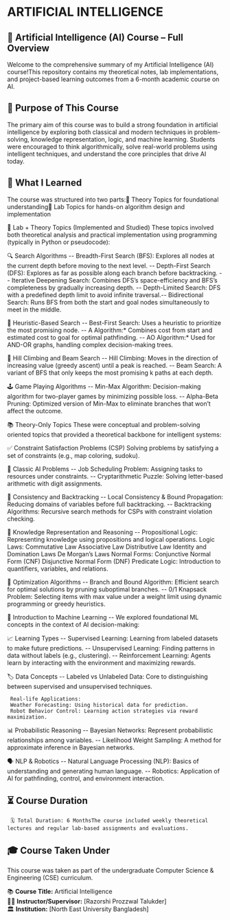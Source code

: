 # ARTIFICIAL INTELLIGENCE

## 🤖 Artificial Intelligence (AI) Course – Full Overview

Welcome to the comprehensive summary of my Artificial Intelligence (AI) course!This repository contains my theoretical notes, lab implementations, and project-based learning outcomes from a 6-month academic course on AI.

## 🎯 Purpose of This Course

The primary aim of this course was to build a strong foundation in artificial intelligence by exploring both classical and modern techniques in problem-solving, knowledge representation, logic, and machine learning.
Students were encouraged to think algorithmically, solve real-world problems using intelligent techniques, and understand the core principles that drive AI today.

## 📘 What I Learned

The course was structured into two parts:🔹 Theory Topics for foundational understanding🔹 Lab Topics for hands-on algorithm design and implementation

🧠 Lab + Theory Topics (Implemented and Studied)
These topics involved both theoretical analysis and practical implementation using programming (typically in Python or pseudocode):

🔍 Search Algorithms
       -- Breadth-First Search (BFS): Explores all nodes at the current depth before moving to the next level.
       -- Depth-First Search (DFS): Explores as far as possible along each branch before backtracking.
       -- Iterative Deepening Search: Combines DFS’s space-efficiency and BFS’s completeness by gradually increasing depth.
       -- Depth-Limited Search: DFS with a predefined depth limit to avoid infinite traversal.-- Bidirectional Search: Runs BFS from both the start and goal nodes simultaneously to meet in the middle.
       
🌟 Heuristic-Based Search
       -- Best-First Search: Uses a heuristic to prioritize the most promising node.
       -- A Algorithm:* Combines cost from start and estimated cost to goal for optimal pathfinding.
       -- AO Algorithm:* Used for AND-OR graphs, handling complex decision-making trees.
       
🧗 Hill Climbing and Beam Search
       -- Hill Climbing: Moves in the direction of increasing value (greedy ascent) until a peak is reached.
       -- Beam Search: A variant of BFS that only keeps the most promising k paths at each depth.
       
🕹️ Game Playing Algorithms
      -- Min-Max Algorithm: Decision-making algorithm for two-player games by minimizing possible loss.
      -- Alpha-Beta Pruning: Optimized version of Min-Max to eliminate branches that won’t affect the outcome.
      
📚 Theory-Only Topics
      These were conceptual and problem-solving oriented topics that provided a theoretical backbone for intelligent systems:

✅ Constraint Satisfaction Problems (CSP)
      Solving problems by satisfying a set of constraints (e.g., map coloring, sudoku).

🧩 Classic AI Problems
     -- Job Scheduling Problem: Assigning tasks to resources under constraints.
     -- Cryptarithmetic Puzzle: Solving letter-based arithmetic with digit assignments.

🧠 Consistency and Backtracking
    -- Local Consistency & Bound Propagation: Reducing domains of variables before full backtracking.
    -- Backtracking Algorithms: Recursive search methods for CSPs with constraint violation checking.

🧠 Knowledge Representation and Reasoning
    -- Propositional Logic: Representing knowledge using propositions and logical operations.
       Logic Laws:
             Commutative Law
             Associative Law
             Distributive Law
             Identity and Domination Laws
             De Morgan’s Laws
       Normal Forms:
             Conjunctive Normal Form (CNF)
             Disjunctive Normal Form (DNF)
       Predicate Logic: Introduction to quantifiers, variables, and relations.

🌿 Optimization Algorithms
      -- Branch and Bound Algorithm: Efficient search for optimal solutions by pruning suboptimal branches.
      -- 0/1 Knapsack Problem: Selecting items with max value under a weight limit using dynamic programming or greedy heuristics.

🤖 Introduction to Machine Learning
      -- We explored foundational ML concepts in the context of AI decision-making:

📈 Learning Types
      -- Supervised Learning: Learning from labeled datasets to make future predictions.
      -- Unsupervised Learning: Finding patterns in data without labels (e.g., clustering).
      -- Reinforcement Learning: Agents learn by interacting with the environment and maximizing rewards.
      
🏷️ Data Concepts
     -- Labeled vs Unlabeled Data: Core to distinguishing between supervised and unsupervised techniques.
     
     Real-life Applications:
     Weather Forecasting: Using historical data for prediction.
     Robot Behavior Control: Learning action strategies via reward maximization.

📊 Probabilistic Reasoning
     -- Bayesian  Networks: Represent probabilistic relationships among variables.
     -- Likelihood Weight Sampling: A method for approximate inference in Bayesian networks.

🗣️ NLP & Robotics
     -- Natural Language Processing (NLP): Basics of understanding and generating human language.
     -- Robotics: Application of AI for pathfinding, control, and environment interaction.

## ⏳ Course Duration
     🗓️ Total Duration: 6 MonthsThe course included weekly theoretical lectures and regular lab-based assignments and evaluations.

## 🎓 Course Taken Under

This course was taken as part of the undergraduate Computer Science & Engineering (CSE) curriculum.

📚 **Course Title:** Artificial Intelligence  
👩‍🏫 **Instructor/Supervisor:** [Razorshi Prozzwal Talukder]  
🏛️ **Institution:** [North East University Bangladesh]
